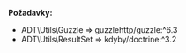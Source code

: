 **Požadavky:**

- ADT\Utils\Guzzle => guzzlehttp/guzzle:^6.3
- ADT\Utils\ResultSet => kdyby/doctrine:^3.2